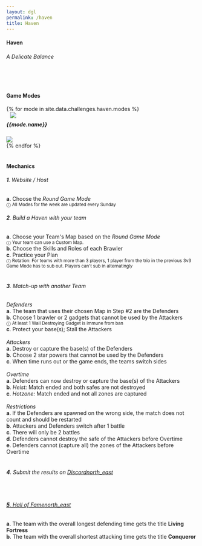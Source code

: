 ```yaml
---
layout: dgl
permalink: /haven 
title: Haven 
---
```


<div class="row">
    <div class="col s12 center-align bg-defense-grid">
        <h4 class="logo-text">Haven</h4>
        <h6 class="logo-sub-text">A Delicate Balance</h6>
        <br>
    </div>
</div>
<div class="container"> 
    <div class="row">
        <div class="col s12 m12 l12">
            <br>
            <h4>Game Modes</h4>
        </div>
        {% for mode in site.data.challenges.haven.modes %}
        <div class="col s12 m8 offset-m2 l6">
            <div class="card" style="background-color:#{{mode.color}};">
              <div class="card-content header-slim row valign-wrapper">
                <div class="col s2" style="margin-left: 10px;">
                  <img class="responsive-img logo-img" src="/assets/img/modes/{{mode.resource}}.png"> <!-- notice the "circle" class -->
                </div>
                <div class="col s10">
                  <h5 class="brawl-text white-text" style="margin-top: 0.456rem">
                    {{mode.name}}
                  </h5>
                </div>
              </div>
              <div class="card-image">
                <img src="/assets/img/modes/{{mode.background}}.png">
              </div>
            </div>
        </div>
        {% endfor %}
        <div class="col s12 m12 l12">
            <br>
            <h4>Mechanics</h4>
            <h6><b>1</b>. Website / Host</h6>
            <h7><b>a</b>. Choose the <i>Round Game Mode</i></h7><br>
            <h7> <small>ⓘ All Modes for the week are updated every Sunday</small></h7><br>
            <h6><b>2</b>. Build a Haven with your team</h6>
            <h7><b>a</b>. Choose your Team's Map based on the <i>Round Game Mode</i></h7><br>
            <h7> <small>ⓘ Your team can use a Custom Map.</small></h7><br>
            <h7><b>b</b>. Choose the Skills and Roles of each Brawler</h7><br>
            <h7><b>c</b>. Practice your Plan</h7><br>
            <h7> <small>ⓘ Rotation: For teams with more than 3 players, 1 player from the trio in the previous 3v3 Game Mode has to sub out. Players can't sub in alternatingly</small></h7><br><br>
            <h6><b>3</b>. Match-up with another Team</h6>
            <h7><i>Defenders</i></h7><br>
            <h7><b>a</b>. The team that uses their chosen Map in Step #2 are the Defenders</h7><br>
            <h7><b>b</b>. Choose 1 brawler or 2 gadgets that cannot be used by the Attackers</h7><br>
            <h7> <small>ⓘ At least 1 Wall Destroying Gadget is immune from ban</small></h7><br>
            <h7><b>c</b>. Protect your base(s); Stall the Attackers</h7><br><br>
            <h7><i>Attackers</i></h7><br>
            <h7><b>a</b>. Destroy or capture the base(s) of the Defenders</h7><br>
            <h7><b>b</b>. Choose 2 star powers that cannot be used by the Defenders</h7><br>
            <h7><b>c</b>. When time runs out or the game ends, the teams switch sides</h7><br><br>
            <h7><i>Overtime</i></h7><br>
            <h7><b>a</b>. Defenders can now destroy or capture the base(s) of the Attackers</h7><br>
            <h7><b>b</b>. <i>Heist:</i> Match ended and both safes are not destroyed</h7><br>
            <h7><b>c</b>. <i>Hotzone:</i> Match ended and not all zones are captured</h7><br><br>
            <h7><i>Restrictions</i></h7><br>
            <h7><b>a</b>. If the Defenders are spawned on the wrong side, the match does not count and should be restarted</h7><br>
            <h7><b>b</b>. Attackers and Defenders switch after 1 battle</h7><br>
            <h7><b>c</b>. There will only be 2 battles</h7><br>
            <h7><b>d</b>. Defenders cannot destroy the safe of the Attackers before Overtime</h7><br>
            <h7><b>e</b>. Defenders cannot (capture all) the zones of the Attackers before Overtime</h7><br><br>
            <h6><b>4</b>. Submit the results on <a href="{{site.url}}/#chat">Discord<i class="material-icons tiny">north_east</i></a></h6><br>
            <a href="{{site.url}}/hall-of-fame"><h6><b>5</b>. Hall of Fame<i class="material-icons tiny">north_east</i></h6></a>
            <h7><b>a</b>. The team with the overall longest defending time gets the title <b>Living Fortress</b></h7><br>
            <h7><b>b</b>. The team with the overall shortest attacking time gets the title <b>Conqueror</b></h7><br><br>
        </div>
    </div>
    <br><br><br>
</div>